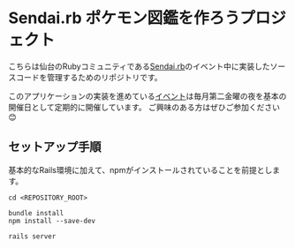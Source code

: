 # Sendai.rb ポケモン図鑑を作ろうプロジェクト

こちらは仙台のRubyコミュニティである[Sendai.rb](https://sendairb.connpass.com/)のイベント中に実装したソースコードを管理するためのリポジトリです。

このアプリケーションの実装を進めている[イベント](https://sendairb.connpass.com/event/)は毎月第二金曜の夜を基本の開催日として定期的に開催しています。
ご興味のある方はぜひご参加ください😊

## セットアップ手順
基本的なRails環境に加えて、npmがインストールされていることを前提とします。

```console
cd <REPOSITORY_ROOT>

bundle install
npm install --save-dev

rails server
```